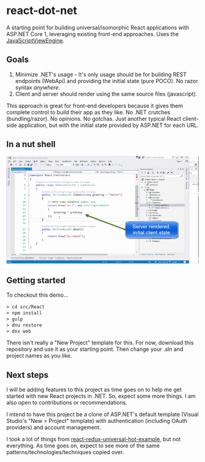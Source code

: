 # react-dot-net
A starting point for building universal/isomorphic React applications with ASP.NET Core 1, leveraging existing front-end approaches. Uses the [JavaScriptViewEngine](https://github.com/pauldotknopf/javascriptviewengine).

## Goals

1. Minimize .NET's usage - It's only usage should be for building REST endpoints (WebApi) and providing the initial state (pure POCO). No razor syntax *anywhere*.
2. Client and server should render using the same source files (javascript).

This approach is great for front-end developers because it gives them complete control to build their app as they like. No .NET crutches (bundling/razor). No opinions. No gotchas. Just another typical React client-side application, but with the initial state provided by ASP.NET for each URL.

## In a nut shell

![Nutshell](/resources/nutshell.gif)

## Getting started

To checkout this demo...

```
> cd src/React
> npm install
> gulp
> dnu restore
> dnx web
```

There isn't really a "New Project" template for this. For now, download this repository and use it as your starting point. Then change your .sln and project names as you like.

## Next steps

I will be adding features to this project as time goes on to help me get started with new React projects in .NET. So, expect some more things. I am also open to contributions or recommendations.

I intend to have this project be a clone of ASP.NET's default template (Visual Studio's "New > Project" template) with authentication (including OAuth providers) and account management.

I took a lot of things from [react-redux-universal-hot-example](https://github.com/erikras/react-redux-universal-hot-example), but not everything. As time goes on, expect to see more of the same patterns/technologies/techniques copied over.
